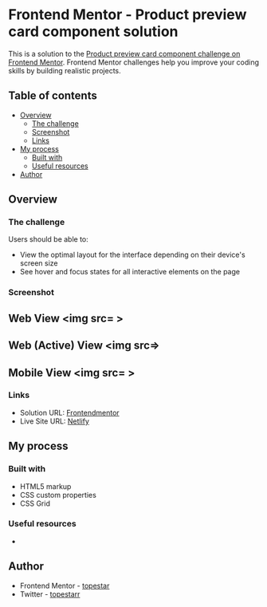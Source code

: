 # Frontend Mentor - Product preview card component solution

This is a solution to the [Product preview card component challenge on Frontend Mentor](https://www.frontendmentor.io/challenges/product-preview-card-component-GO7UmttRfa). Frontend Mentor challenges help you improve your coding skills by building realistic projects. 

## Table of contents

- [Overview](#overview)
  - [The challenge](#the-challenge)
  - [Screenshot](#screenshot)
  - [Links](#links)
- [My process](#my-process)
  - [Built with](#built-with)
  - [Useful resources](#useful-resources)
- [Author](#author)


## Overview

### The challenge

Users should be able to:

- View the optimal layout for the interface depending on their device's screen size
- See hover and focus states for all interactive elements on the page

### Screenshot

## Web View <img src= >

## Web (Active) View <img src=>

## Mobile View <img src= >



### Links

- Solution URL: [Frontendmentor](https://www.frontendmentor.io/challenges/results-summary-component-CE_K6s0maV/hub)
- Live Site URL: [Netlify](https://results-summary-t002.netlify.app/)

## My process

### Built with

- HTML5 markup
- CSS custom properties
- CSS Grid


### Useful resources

- 

## Author

- Frontend Mentor - [topestar](https://www.frontendmentor.io/profile/topestar)
- Twitter - [topestarr](https://www.twitter.com/topestarr)
